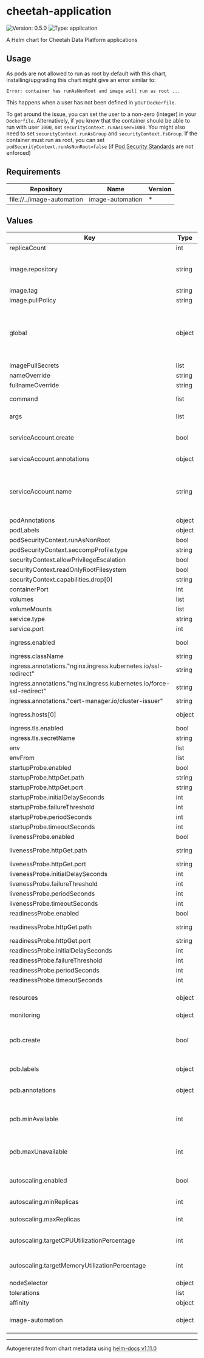 # cheetah-application

![Version: 0.5.0](https://img.shields.io/badge/Version-0.5.0-informational?style=flat-square) ![Type: application](https://img.shields.io/badge/Type-application-informational?style=flat-square)

A Helm chart for Cheetah Data Platform applications

## Usage

As pods are not allowed to run as root by default with this chart, installing/upgrading this chart might give an error similar to:

```log
Error: container has runAsNonRoot and image will run as root ...
```

This happens when a user has not been defined in your `Dockerfile`.

To get around the issue, you can set the user to a non-zero (integer) in your `Dockerfile`.
Alternatively, if you know that the container should be able to run with user `1000`, set `securityContext.runAsUser=1000`.
You might also need to set `securityContext.runAsGroup` and `securityContext.fsGroup`.
If the container must run as root, you can set `podSecurityContext.runAsNonRoot=false` (if [Pod Security Standards](https://kubernetes.io/docs/concepts/security/pod-security-standards/) are not enforced)

## Requirements

| Repository | Name | Version |
|------------|------|---------|
| file://../image-automation | image-automation | * |

## Values

| Key | Type | Default | Description |
|-----|------|---------|-------------|
| replicaCount | int | `1` |  |
| image.repository | string | `""` | Image repository. Such as ghcr.io/trifork/cheetah-webapi |
| image.tag | string | `""` | Image tag |
| image.pullPolicy | string | `"IfNotPresent"` |  |
| global | object | `{"image":{"repository":""},"imagePullSecrets":[]}` | Only used to decrease duplicate configuration of this chart, if imageAutomation is used as a sub chart. Overrides the local values if given |
| imagePullSecrets | list | `[]` |  |
| nameOverride | string | `""` |  |
| fullnameOverride | string | `""` |  |
| command | list | `[]` | Override the default command |
| args | list | `[]` | Override the arguments to the command |
| serviceAccount.create | bool | `true` | Specifies whether a service account should be created |
| serviceAccount.annotations | object | `{}` | Annotations to add to the service account |
| serviceAccount.name | string | `""` | The name of the service account to use. If not set and create is true, a name is generated using the fullname template |
| podAnnotations | object | `{}` |  |
| podLabels | object | `{}` |  |
| podSecurityContext.runAsNonRoot | bool | `true` |  |
| podSecurityContext.seccompProfile.type | string | `"RuntimeDefault"` |  |
| securityContext.allowPrivilegeEscalation | bool | `false` |  |
| securityContext.readOnlyRootFilesystem | bool | `true` |  |
| securityContext.capabilities.drop[0] | string | `"ALL"` |  |
| containerPort | int | `8000` |  |
| volumes | list | `[]` |  |
| volumeMounts | list | `[]` |  |
| service.type | string | `"ClusterIP"` |  |
| service.port | int | `8000` |  |
| ingress.enabled | bool | `false` | Whether to expose the service or not |
| ingress.className | string | `"nginx"` |  |
| ingress.annotations."nginx.ingress.kubernetes.io/ssl-redirect" | string | `"true"` |  |
| ingress.annotations."nginx.ingress.kubernetes.io/force-ssl-redirect" | string | `"true"` |  |
| ingress.annotations."cert-manager.io/cluster-issuer" | string | `"letsencrypt-prod"` |  |
| ingress.hosts[0] | object | `{"host":"chart-example.local","paths":[{"path":"/","pathType":"ImplementationSpecific"}]}` | Which host to expose the service under |
| ingress.tls.enabled | bool | `true` |  |
| ingress.tls.secretName | string | `""` |  |
| env | list | `[]` |  |
| envFrom | list | `[]` |  |
| startupProbe.enabled | bool | `false` |  |
| startupProbe.httpGet.path | string | `"/"` |  |
| startupProbe.httpGet.port | string | `"http"` |  |
| startupProbe.initialDelaySeconds | int | `30` |  |
| startupProbe.failureThreshold | int | `3` |  |
| startupProbe.periodSeconds | int | `10` |  |
| startupProbe.timeoutSeconds | int | `1` |  |
| livenessProbe.enabled | bool | `true` |  |
| livenessProbe.httpGet.path | string | `"/"` | Which path to look for liveness |
| livenessProbe.httpGet.port | string | `"http"` |  |
| livenessProbe.initialDelaySeconds | int | `30` |  |
| livenessProbe.failureThreshold | int | `3` |  |
| livenessProbe.periodSeconds | int | `10` |  |
| livenessProbe.timeoutSeconds | int | `1` |  |
| readinessProbe.enabled | bool | `true` |  |
| readinessProbe.httpGet.path | string | `"/"` | Which path to look for readiness |
| readinessProbe.httpGet.port | string | `"http"` |  |
| readinessProbe.initialDelaySeconds | int | `30` |  |
| readinessProbe.failureThreshold | int | `3` |  |
| readinessProbe.periodSeconds | int | `10` |  |
| readinessProbe.timeoutSeconds | int | `1` |  |
| resources | object | `{}` | Resource limits. See `values.yaml` for an example |
| monitoring | object | `{"enabled":false,"path":"/metrics","port":1854}` | Observability settings |
| pdb.create | bool | `false` | Whether to create a PodDisruptionBudget for ensuring that an application is always available |
| pdb.labels | object | `{}` | Extra labels for the PodDisruptionBudget |
| pdb.annotations | object | `{}` | Extra annotations for the PodDisruptionBudget |
| pdb.minAvailable | int | `1` | How many pod replicas must always be available after eviction. Ignored if 0 |
| pdb.maxUnavailable | int | `0` | How many pod replicas are allowed to to be unavailable during eviction. Ignored if 0 |
| autoscaling.enabled | bool | `false` | Whether to enable horizontal pod autoscaling |
| autoscaling.minReplicas | int | `1` | Minimum number of replicas |
| autoscaling.maxReplicas | int | `5` | Maximum number of replicas |
| autoscaling.targetCPUUtilizationPercentage | int | `80` | Target CPU requests percentage utilization. Ignored if 0 |
| autoscaling.targetMemoryUtilizationPercentage | int | `0` | Target RAM requests percentage utilization. Ignored if 0 |
| nodeSelector | object | `{}` |  |
| tolerations | list | `[]` |  |
| affinity | object | `{}` |  |
| image-automation | object | `{"enabled":false}` | Settings passed to the image-automation chart |

----------------------------------------------
Autogenerated from chart metadata using [helm-docs v1.11.0](https://github.com/norwoodj/helm-docs/releases/v1.11.0)
